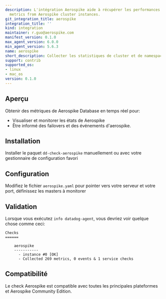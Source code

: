 ```yaml
---
description: L'intégration Aerospike aide à récupérer les performances et la disponibilité
  metrics from Aerospike cluster instances.
git_integration_title: aerospike
integration_title: ''
kind: integration
maintainer: r.guo@aerospike.com
manifest_version: 0.1.0
max_agent_version: 6.0.0
min_agent_version: 5.6.3
name: aerospike
short_description: Collecter les statistiques de cluster et de namespaces
support: contrib
supported_os:
- linux
- mac_os
version: 0.1.0
---
```




## Aperçu

Obtenir des métriques de Aerospike Database en temps réel pour:

* Visualiser et monitorer les états de Aerospike
* Être informé des failovers et des événements d'aerospike.

## Installation

Installer le paquet `dd-check-aerospike` manuellement ou avec votre gestionnaire de configuration favori

## Configuration

Modifiez le fichier `aerospike.yaml` pour pointer vers votre serveur et votre port, définissez les masters à monitorer

## Validation

Lorsque vous exécutez `info datadog-agent`, vous devriez voir quelque chose comme ceci:

    Checks
    ======

        aerospike
        -----------
          - instance #0 [OK]
          - Collected 269 metrics, 0 events & 1 service checks

## Compatibilité

Le check Aerospike est compatible avec toutes les principales plateformes et Aerospike Community Edition.

